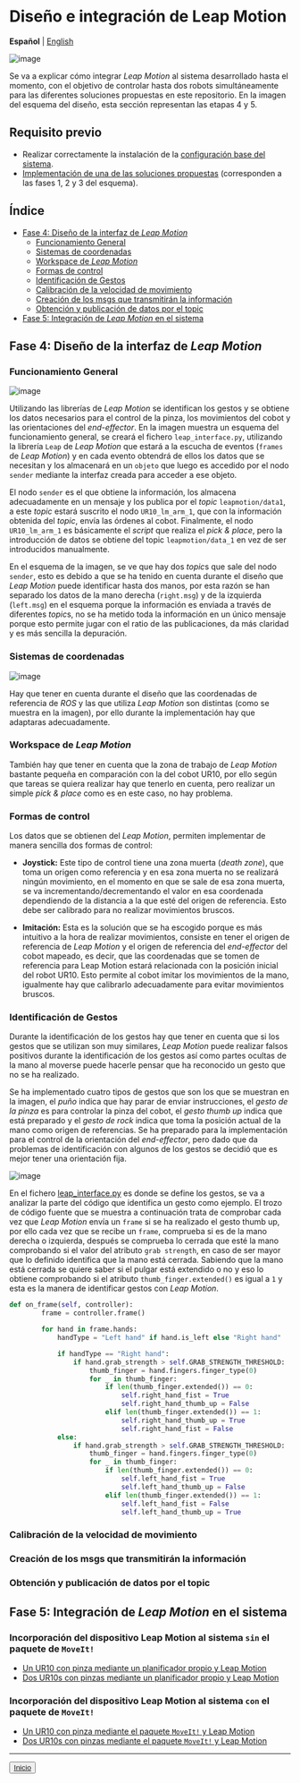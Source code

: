# Diseño e integración de Leap Motion

**Español** | [English](https://github.com/Serru/MultiCobot-UR10-Gripper/blob/main/doc/design-lm-eng.md)

![image](/doc/imgs_md/Diseno-moveit-general-un-cobot-leap-motion.png  "Diseño e integración de Leap Motion")

Se va a explicar cómo integrar *Leap Motion* al sistema desarrollado hasta el momento, con el objetivo de controlar hasta dos robots simultáneamente para las diferentes soluciones propuestas en este repositorio. En la imagen del esquema del diseño, esta sección representan las etapas 4 y 5.

## Requisito previo
- Realizar correctamente la instalación de la [configuración base del sistema](https://github.com/Serru/MultiCobot-UR10-Gripper/blob/main/doc/setup-doc/proyect_setup.md).
- [Implementación de una de las soluciones propuestas](https://github.com/Serru/MultiCobot-UR10-Gripper/blob/main/doc/design.md)  (corresponden a las fases 1, 2 y 3 del esquema).

## Índice
- [Fase 4: Diseño de la interfaz de *Leap Motion*](#fase4)
	- [Funcionamiento General](#lm1)
	- [Sistemas de coordenadas](#lm2)
	- [Workspace de *Leap Motion*](#lm3)
	- [Formas de control](#lm4)
	- [Identificación de Gestos](#lm5)
	- [Calibración de la velocidad de movimiento](#lm6)
	- [Creación de los msgs que transmitirán la información](#lm7)
	- [Obtención y publicación de datos por el topic](#lm8)
- [Fase 5: Integración de *Leap Motion* en el sistema](#fase5)

<a name="fase4">
  <h2>
Fase 4: Diseño de la interfaz de <i>Leap Motion</i>
  </h2>
</a>

<a name="lm1">
  <h3>
Funcionamiento General
  </h3>
</a>

![image](/doc/imgs_md/Diseno-leap-motion.png  "Esquema de funcionalmiento de Leap Motion")

Utilizando las librerı́as de *Leap Motion* se identifican los gestos y se obtiene los datos necesarios para el control de la pinza, los movimientos del cobot y las orientaciones del *end-effector*. En la imagen muestra un esquema del funcionamiento general, se creará el fichero `leap_interface.py`, utilizando la librerı́a `Leap` de *Leap Motion* que estará a la escucha de eventos (`frames` de *Leap Motion*) y en cada evento obtendrá de ellos los datos que se necesitan y los almacenará en un `objeto` que luego es accedido por el nodo `sender` mediante la interfaz creada para acceder a ese objeto.


El nodo `sender` es el que obtiene la información, los almacena adecuadamente en un mensaje y los publica por el *topic* `leapmotion/data1`, a este *topic* estará suscrito el nodo `UR10_lm_arm_1`, que con la información obtenida del *topic*, envı́a las órdenes al cobot. Finalmente, el nodo `UR10_lm_arm_1` es básicamente el *script* que realiza el *pick & place*, pero la introducción de datos se obtiene del topic `leapmotion/data_1` en vez de ser introducidos manualmente.

En el esquema de la imagen, se ve que hay dos *topic*s que sale del nodo `sender`, esto es debido a que se ha tenido en cuenta durante el diseño que *Leap Motion* puede identificar hasta dos manos, por esta razón se han separado los datos de la mano derecha (`right.msg`) y de la izquierda (`left.msg`) en el esquema porque la información es enviada a través de diferentes *topic*s, no se ha metido toda la información en un único mensaje porque esto permite jugar con el ratio de las publicaciones, da más claridad y es más sencilla la depuración.

<a name="lm2">
  <h3>
Sistemas de coordenadas
  </h3>
</a>

![image](/doc/imgs_md/distintintos-sistemas-referencia.png  "Distintos sistemas de coordenadas de referencia")

Hay que tener en cuenta durante el diseño que las coordenadas de referencia de *ROS* y las que utiliza *Leap Motion* son distintas (como se muestra en la imagen), por ello durante la implementación hay que adaptaras adecuadamente.

<a name="lm3">
  <h3>
Workspace de <i>Leap Motion</i>
  </h3>
</a>

También hay que tener en cuenta que la zona de trabajo de *Leap Motion* bastante pequeña en comparación con la del cobot UR10, por ello según que tareas se quiera realizar hay que tenerlo en cuenta, pero realizar un simple *pick & place* como es en este caso, no hay problema.

<a name="lm4">
  <h3>
Formas de control
  </h3>
</a>

Los datos que se obtienen del *Leap Motion*, permiten implementar de manera sencilla dos formas de control:

- **Joystick:** Este tipo de control tiene una zona muerta (*death zone*), que toma un origen como referencia y en esa zona muerta no se realizará ningún movimiento, en el momento en que se sale de esa zona muerta, se va incrementando/decrementando el valor en esa coordenada dependiendo de la distancia a la que esté del origen de referencia. Esto debe ser calibrado para no realizar movimientos bruscos.

- **Imitación:** Esta es la solución que se ha escogido porque es más intuitivo a la hora de realizar movimientos, consiste en tener el origen de referencia de *Leap Motion* y el origen de referencia del *end-effector* del cobot mapeado, es decir, que las coordenadas que se tomen de referencia para Leap Motion estará relacionada con la posición inicial del robot UR10. Esto permite al cobot imitar los
movimientos de la mano, igualmente hay que calibrarlo adecuadamente para evitar movimientos bruscos.

<a name="lm5">
  <h3>
Identificación de Gestos
  </h3>
</a>

Durante la identificación de los gestos hay que tener en cuenta que si los gestos que se utilizan son muy similares, *Leap Motion* puede realizar falsos positivos durante la identificación de los gestos ası́ como partes ocultas de la mano al moverse puede hacerle pensar que ha reconocido un gesto que no se ha realizado.

Se ha implementado cuatro tipos de gestos que son los que se muestran en la imagen, el *puño* indica que hay parar de enviar instrucciones, el *gesto de la pinza* es para controlar la pinza del cobot, el *gesto thumb up* indica que está preparado y el *gesto de rock* indica que toma la posición actual de la mano como origen de referencias. Se ha preparado para la implementación para el control de la orientación del *end-effector*, pero dado que da problemas de identificación con algunos de los gestos se decidió que es mejor tener una orientación fija.

![image](/doc/imgs_md/gestos-leap-motion.png  "Definición de gestos para Leap Motion")


En el fichero [leap_interface.py](https://github.com/Serru/MultiCobot-UR10-Gripper/blob/main/src/multirobot/one_arm_moveit/one_arm_moveit_leap_motion/scripts/leap_interface.py) es donde se define los gestos, se va a analizar la parte del código que identifica un gesto como ejemplo. El trozo de código fuente que se muestra a continuación trata de comprobar cada vez que *Leap Motion* envı́a un `frame` si se ha realizado el gesto thumb up, por ello cada vez que se recibe un `frame`, comprueba si es de la mano derecha o izquierda, después se comprueba lo cerrada que esté la mano comprobando si el valor del atributo `grab strength`, en caso de ser mayor que lo definido identifica que la mano está cerrada. Sabiendo que la mano está cerrada se quiere saber si el pulgar está extendido o no y eso lo obtiene comprobando si el atributo `thumb_finger.extended()` es igual a `1` y esta es la manera de identificar gestos con *Leap Motion*.

```python
def on_frame(self, controller):
        frame = controller.frame()

        for hand in frame.hands:
            handType = "Left hand" if hand.is_left else "Right hand"

            if handType == "Right hand":
                if hand.grab_strength > self.GRAB_STRENGTH_THRESHOLD:
                    thumb_finger = hand.fingers.finger_type(0)
                    for _ in thumb_finger:
                        if len(thumb_finger.extended()) == 0:
                            self.right_hand_fist = True
                            self.right_hand_thumb_up = False
                        elif len(thumb_finger.extended()) == 1:
                            self.right_hand_thumb_up = True
                            self.right_hand_fist = False
            else:
                if hand.grab_strength > self.GRAB_STRENGTH_THRESHOLD:
                    thumb_finger = hand.fingers.finger_type(0)
                    for _ in thumb_finger:
                        if len(thumb_finger.extended()) == 0:
                            self.left_hand_fist = True
                            self.left_hand_thumb_up = False
                        elif len(thumb_finger.extended()) == 1:
                            self.left_hand_fist = False
                            self.left_hand_thumb_up = True
```

<a name="lm6">
  <h3>
Calibración de la velocidad de movimiento
  </h3>
</a>

<a name="lm7">
  <h3>
Creación de los msgs que transmitirán la información
  </h3>
</a>

<a name="lm8">
  <h3>
Obtención y publicación de datos por el topic
  </h3>
</a>

<a name="fase5">
  <h2>
Fase 5: Integración de <i>Leap Motion</i> en el sistema
  </h2>
</a>

### Incorporación del dispositivo Leap Motion al sistema `sin` el paquete de `MoveIt!`
- [Un UR10 con pinza mediante un planificador propio y Leap Motion](https://github.com/Serru/MultiCobot-UR10-Gripper/blob/main/doc/no_moveit/ESP/one_arm_no_moveit_lm.md)
- [Dos UR10s con pinzas mediante un planificador propio y Leap Motion](https://github.com/Serru/MultiCobot-UR10-Gripper/blob/main/doc/no_moveit/ESP/two_arm_no_moveit_lm.md)


### Incorporación del dispositivo Leap Motion al sistema `con` el paquete de `MoveIt!`
- [Un UR10 con pinza mediante el paquete `MoveIt!` y Leap Motion](https://github.com/Serru/MultiCobot-UR10-Gripper/blob/main/doc/moveit/ESP/one_arm_moveit_lm.md)
- [Dos UR10s con pinzas mediante el paquete `MoveIt!` y Leap Motion](https://github.com/Serru/MultiCobot-UR10-Gripper/blob/main/doc/moveit/ESP/two_arm_moveit_lm.md)


---

<div>
<p align="left">
<button name="button">
            	<a rel="license" href="https://github.com/Serru/MultiCobot-UR10-Gripper/blob/main/README.md">Inicio</a>
</button>
</p>
</div>